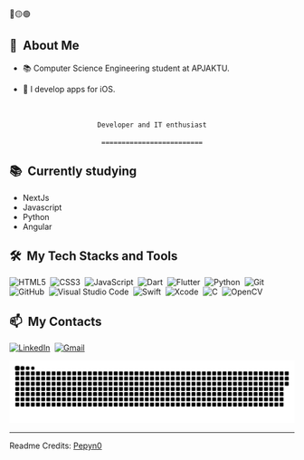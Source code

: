 <div>
🔴🟡🟢

<br>

</div>


<div align="center">
</div>



<div>

  ## 🧭 &nbsp;About Me

  - 📚 Computer Science Engineering student at APJAKTU.

  - 🌱  I develop apps for iOS.

  <br>
  

</div>


<div align="center">

  `Developer and IT enthusiast`
  <br>

  `=========================`
  <br>
</div>


<div>

  ## 📚 &nbsp;Currently studying

  - NextJs
  - Javascript
  - Python
  - Angular

</div>


<div>

  ## 🛠️ &nbsp;My Tech Stacks and Tools

  ![HTML5](https://img.shields.io/badge/html5-%23E34F26.svg?style=for-the-badge&logo=html5&logoColor=white)&nbsp;
  ![CSS3](https://img.shields.io/badge/css3-%231572B6.svg?style=for-the-badge&logo=css3&logoColor=white)&nbsp;
  ![JavaScript](https://img.shields.io/badge/javascript-%23323330.svg?style=for-the-badge&logo=javascript&logoColor=%23F7DF1E)&nbsp;
  ![Dart](https://img.shields.io/badge/dart-%230175C2.svg?style=for-the-badge&logo=dart&logoColor=white)&nbsp;
  ![Flutter](https://img.shields.io/badge/Flutter-%2302569B.svg?style=for-the-badge&logo=Flutter&logoColor=white)&nbsp;
  ![Python](https://img.shields.io/badge/python-3670A0?style=for-the-badge&logo=python&logoColor=ffdd54)&nbsp;
  ![Git](https://img.shields.io/badge/git-%23F05033.svg?style=for-the-badge&logo=git&logoColor=white)&nbsp;
  ![GitHub](https://img.shields.io/badge/github-%23121011.svg?style=for-the-badge&logo=github&logoColor=white)&nbsp;
  ![Visual Studio Code](https://img.shields.io/badge/Visual%20Studio%20Code-0078d7.svg?style=for-the-badge&logo=visual-studio-code&logoColor=white)&nbsp;
  ![Swift](https://img.shields.io/badge/swift-F54A2A?style=for-the-badge&logo=swift&logoColor=white)&nbsp;
  ![Xcode](https://img.shields.io/badge/Xcode-007ACC?style=for-the-badge&logo=Xcode&logoColor=white)&nbsp;
  ![C](https://img.shields.io/badge/c-%2300599C.svg?style=for-the-badge&logo=c&logoColor=white)&nbsp;
  ![OpenCV](https://img.shields.io/badge/opencv-%23white.svg?style=for-the-badge&logo=opencv&logoColor=white)

</div>


<div>

  ## 📫 &nbsp;My Contacts

  <!-- [![Portfolio Badge](https://img.shields.io/badge/-Portifolio-blueviolet?style=flat-square&logo=Portfolio&logoColor=white)](https://pepyn0.github.io/)&nbsp; -->
  [![LinkedIn](https://img.shields.io/badge/linkedin-%230077B5.svg?style=for-the-badge&logo=linkedin&logoColor=white&link=https://www.linkedin.com/in/abhijith-h-b1049b211/)](https://www.linkedin.com/in/abhijith-h-b1049b211/)&nbsp;
  	[![Gmail](https://img.shields.io/badge/Gmail-D14836?style=for-the-badge&logo=gmail&logoColor=white)](mailto:abhijithh496@gmail.com)&nbsp;

</div>



<div>
  <img src="https://github.com/Pepyn0/Pepyn0/raw/output/github-contribution-grid-snake.svg" alt="snake"></center>
</div>

<!-- ## 📚 &nbsp;My Projects -->


------
Readme Credits: [Pepyn0](https://github.com/Pepyn0)



